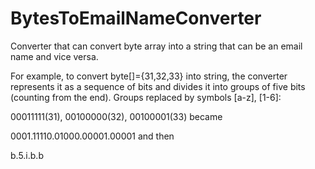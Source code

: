 # BytesToEmailNameConverter
Converter that can convert byte array into a string that can be an email name and vice versa.

For example, to convert byte[]={31,32,33} into string, the converter represents it as a sequence of bits and divides it into groups of five bits (counting from the end). Groups replaced by symbols [a-z], [1-6]:

00011111(31), 00100000(32), 00100001(33) became

0001.11110.01000.00001.00001 and then

b.5.i.b.b
